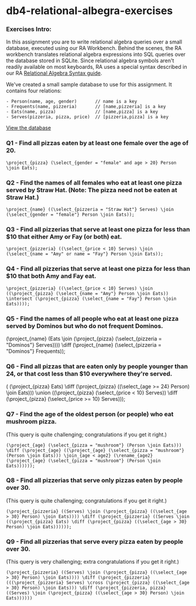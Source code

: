 # db4-relational-albegra-exercises

### Exercises Intro:
In this assignment you are to write relational algebra queries over a small database, executed using our RA Workbench. Behind the scenes, the RA workbench translates relational algebra expressions into SQL queries over the database stored in SQLite. Since relational algebra symbols aren't readily available on most keyboards, RA uses a special syntax described in our RA [Relational Algebra Syntax guide](https://users.cs.duke.edu/~junyang/ra/).

We've created a small sample database to use for this assignment. It contains four relations:

    - Person(name, age, gender)       // name is a key
    - Frequents(name, pizzeria)       // [name,pizzeria] is a key
    - Eats(name, pizza)               // [name,pizza] is a key
    - Serves(pizzeria, pizza, price)  // [pizzeria,pizza] is a key

 [View the database](https://lagunita.stanford.edu/c4x/DB/RA/asset/pizzadata.html)

### Q1 - Find all pizzas eaten by at least one female over the age of 20. 
	\project_{pizza} (\select_{gender = "female" and age > 20} Person \join Eats);

### Q2 - Find the names of all females who eat at least one pizza served by Straw Hat. (Note: The pizza need not be eaten at Straw Hat.)

	\project_{name} ((\select_{pizzeria = "Straw Hat"} Serves) \join (\select_{gender = "female"} Person \join Eats));

### Q3 - Find all pizzerias that serve at least one pizza for less than $10 that either Amy or Fay (or both) eat.

	\project_{pizzeria} ((\select_{price < 10} Serves) \join (\select_{name = "Amy" or name = "Fay"} Person \join Eats));

### Q4 - Find all pizzerias that serve at least one pizza for less than $10 that both Amy and Fay eat.

	\project_{pizzeria} ((\select_{price < 10} Serves) \join ((\project_{pizza} (\select_{name = "Amy"} Person \join Eats)) \intersect (\project_{pizza} (\select_{name = "Fay"} Person \join Eats))));

### Q5 - Find the names of all people who eat at least one pizza served by Dominos but who do not frequent Dominos.

(\project_{name} (Eats \join (\project_{pizza} (\select_{pizzeria = "Dominos"} Serves)))) \diff (\project_{name} (\select_{pizzeria = "Dominos"} Frequents));

### Q6 - Find all pizzas that are eaten only by people younger than 24, or that cost less than $10 everywhere they're served.

(	(\project_{pizza} Eats) \diff (\project_{pizza} ((\select_{age >= 24} Person) \join Eats)))  \union ((\project_{pizza} (\select_{price < 10} Serves)) \diff (\project_{pizza} (\select_{price >= 10} Serves)));

### Q7 - Find the age of the oldest person (or people) who eat mushroom pizza. 
(This query is quite challenging; congratulations if you get it right.) 

 	(\project_{age} (\select_{pizza = "mushroom"} (Person \join Eats))) \diff (\project_{age} ((\project_{age} (\select_{pizza = "mushroom"} (Person \join Eats))) \join_{age < age2} (\rename_{age2} (\project_{age} (\select_{pizza = "mushroom"} (Person \join Eats))))));

 ### Q8 - Find all pizzerias that serve only pizzas eaten by people over 30. 
(This query is quite challenging; congratulations if you get it right.)

	(\project_{pizzeria} ((Serves) \join (\project_{pizza} ((\select_{age > 30} Person) \join Eats)))) \diff (\project_{pizzeria} ((Serves \join ((\project_{pizza} Eats) \diff (\project_{pizza} ((\select_{age > 30} Person) \join Eats))))));

### Q9 - Find all pizzerias that serve every pizza eaten by people over 30. 
(This query is very challenging; extra congratulations if you get it right.)

	(\project_{pizzeria} ((Serves) \join (\project_{pizza} ((\select_{age > 30} Person) \join Eats)))) \diff (\project_{pizzeria} (((\project_{pizzeria} Serves) \cross (\project_{pizza} ((\select_{age > 30} Person) \join Eats))) \diff (\project_{pizzeria, pizza} ((Serves) \join (\project_{pizza} ((\select_{age > 30} Person) \join Eats))))))
